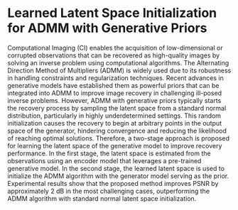 # Learned Latent Space Initialization for ADMM with Generative Priors

Computational Imaging (CI) enables the acquisition of low-dimensional or corrupted observations that can be recovered as high-quality images by solving an inverse problem using computational algorithms. The Alternating Direction Method of Multipliers (ADMM) is widely used due to its robustness in handling constraints and regularization techniques. Recent advances in generative models have established them as powerful priors that can be integrated into ADMM to improve image recovery in challenging ill-posed inverse problems. However, ADMM with generative priors typically starts the recovery process by sampling the latent space from a standard normal distribution, particularly in highly underdetermined settings. This random initialization causes the recovery to begin at arbitrary points in the output space of the generator, hindering convergence and reducing the likelihood of reaching optimal solutions. Therefore, a two-stage approach is proposed for learning the latent space of the generative model to improve recovery performance. In the first stage, the latent space is estimated from the observations using an encoder model that leverages a pre-trained generative model. In the second stage, the learned latent space is used to initialize the ADMM algorithm with the generator model serving as the prior. Experimental results show that the proposed method improves PSNR by approximately 2 dB in the most challenging cases, outperforming the ADMM algorithm with standard normal latent space initialization.
